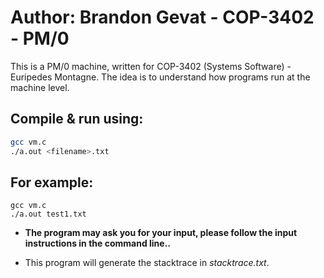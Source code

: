 # Author: Brandon Gevat - COP-3402 - PM/0

This is a PM/0 machine, written for COP-3402 (Systems Software) - Euripedes Montagne. The idea is to understand how programs run at the machine level.

## Compile & run using:
```sh
gcc vm.c
./a.out <filename>.txt
```

## For example:
```
gcc vm.c
./a.out test1.txt
```

- **The program may ask you for your input, please follow the input instructions in the command line..**

- This program will generate the stacktrace in *stacktrace.txt*.
